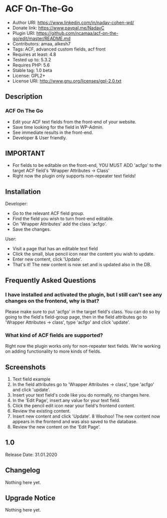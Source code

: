 # ACF On-The-Go #
- Author URI: https://www.linkedin.com/in/nadav-cohen-wd/
- Donate link: https://www.paypal.me/NadavC
- Plugin URI: https://github.com/ncamaa/acf-on-the-go/edit/master/README.md
- Contributors: amaa, alkesh7
- Tags: ACF, advanced custom fields, acf front
- Requires at least: 4.8
- Tested up to: 5.3.2
- Requires PHP: 5.6
- Stable tag: 1.0 beta
- License: GPL2+
- License URI: http://www.gnu.org/licenses/gpl-2.0.txt

## Description ##

### ACF On The Go ###

- Edit your ACF text fields from the front-end of your website.
- Save time looking for the field in WP-Admin.
- See immediate results in the front-end.
- Developer & User friendly.

## IMPORTANT ##
- For fields to be editable on the front-end, YOU MUST ADD 'acfgo' to the target ACF field's 'Wrapper Attributes -> Class'
- Right now the plugin only supports non-repeater text fields! 

## Installation ##
Developer:
- Go to the relevant ACF field group.
- Find the field you wish to turn front-end editable.
- On 'Wrapper Attributes' add the class 'acfgo'.
- Save the changes.

User:
- Visit a page that has an editable text field
- Click the small, blue pencil icon near the content you wish to update.
- Enter new content, click 'Update'.
- That's it! The new content is now set and is updated also in the DB.

## Frequently Asked Questions ##

### I have installed and activated the plugin, but I still can't see any changes on the frontend, why is that? ###
Please make sure to put 'acfgo' in the target field's class. You can do so by going to the field's field-group page, then in the field attributes go to 'Wrapper Attributes -> class', type 'acfgo' and click 'update'.

### What kind of ACF fields are supported? ###
Right now the plugin works only for non-repeater text fields. We're working on adding functionality to more kinds of fields. 

## Screenshots ##
1. Text field example
2.  In the field attributes go to 'Wrapper Attributes -> class', type 'acfgo' and click 'update'.
3. Insert your text field's code like you do normally, no changes here.
4. In the 'Edit Page', insert any value for your text field.
5. Click the pencil edit icon near your field's frontend content.
6. Review the existing content.
7. Insert new content and click 'Update'.
8 Woohoo! The new content now appears in the frontend and was also saved to the database. 
9. Review the new content on the 'Edit Page'.

## 1.0 ##
Release Date: 31.01.2020

## Changelog ##
Nothing here yet.

## Upgrade Notice ##
Nothing here yet.
